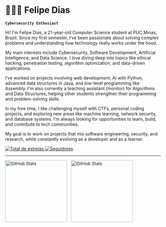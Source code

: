 # 👩🏻‍💻 Felipe Dias 

**`Cybersecurity Enthusiast`**

Hi! I'm Felipe Dias, a 21-year-old Computer Science student at PUC Minas, Brazil. Since my first semester, I’ve been passionate about solving complex problems and understanding how technology really works under the hood.

My main interests include Cybersecurity, Software Development, Artificial Intelligence, and Data Science. I love diving deep into topics like ethical hacking, penetration testing, algorithm optimization, and data-driven applications.

I’ve worked on projects involving web development, AI with Python, advanced data structures in Java, and low-level programming like Assembly. I'm also currently a teaching assistant (monitor) for Algorithms and Data Structures, helping other students strengthen their programming and problem-solving skills.

In my free time, I like challenging myself with CTFs, personal coding projects, and exploring new areas like machine learning, network security, and database systems. I’m always looking for opportunities to learn, build, and contribute to tech communities.

My goal is to work on projects that mix software engineering, security, and research, while constantly evolving as a developer and as a learner.



<p align="left">
    <a href="https://github.com/felipevidias?tab=repositories&sort=stargazers">
        <img 
            alt="Total de estrelas" 
            title="Total de estrelas GitHub" 
            src="https://custom-icon-badges.demolab.com/github/stars/felipevidias?color=55960c&style=for-the-badge&labelColor=488207&logo=star&label=estrelas"
        />
    </a>
    <a href="https://github.com/felipevidias?tab=followers">
        <img 
            alt="Seguidores" 
            title="Me siga no GitHub" 
            src="https://custom-icon-badges.demolab.com/github/followers/felipevidias?color=236ad3&labelColor=1155ba&style=for-the-badge&logo=github&label=Seguidores&logoColor=white"
        />
    </a>
</p>

---

<p>
  <img 
    align="left" 
    alt="GitHub Stats" 
    height="200" 
    style="padding-right: 10px;" 
    src="https://github-readme-stats.vercel.app/api?username=felipevidias&show_icons=true&theme=tokyonight&include_all_commits=true&locale=pt-br" 
  />

<img 
      align="left" 
      alt="GitHub Stats" 
      height="200" 
      src="https://github-readme-stats.vercel.app/api/top-langs/?username=felipevidias&theme=tokyonight&layout=compact&custom_title=Tecnologias&langs_count=9" 
  />

</p>
